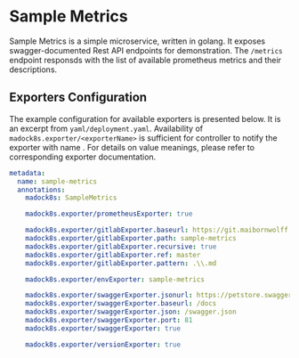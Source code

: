 # Sample Metrics

Sample Metrics is a simple microservice, written in golang.
It exposes swagger-documented Rest API endpoints for demonstration.
The `/metrics` endpoint responsds with the list of available prometheus metrics and their descriptions.

## Exporters Configuration

The example configuration for available exporters is presented below. 
It is an excerpt from `yaml/deployment.yaml`.
Availability of `madock8s.exporter/<exporterName>` is sufficient for controller to notify the exporter with name <exporterName>.
For details on value meanings, please refer to corresponding exporter documentation.

```yaml
metadata:
  name: sample-metrics
  annotations:
    madock8s: SampleMetrics

    madock8s.exporter/prometheusExporter: true

    madock8s.exporter/gitlabExporter.baseurl: https://git.maibornwolff.de/api/v4/projects/3206/repository/
    madock8s.exporter/gitlabExporter.path: sample-metrics
    madock8s.exporter/gitlabExporter.recursive: true
    madock8s.exporter/gitlabExporter.ref: master
    madock8s.exporter/gitlabExporter.pattern: .\\.md

    madock8s.exporter/envExporter: sample-metrics

    madock8s.exporter/swaggerExporter.jsonurl: https://petstore.swagger.io/v2/swagger.json
    madock8s.exporter/swaggerExporter.baseurl: /docs
    madock8s.exporter/swaggerExporter.json: /swagger.json
    madock8s.exporter/swaggerExporter.port: 81
    madock8s.exporter/swaggerExporter: true

    madock8s.exporter/versionExporter: true
```


